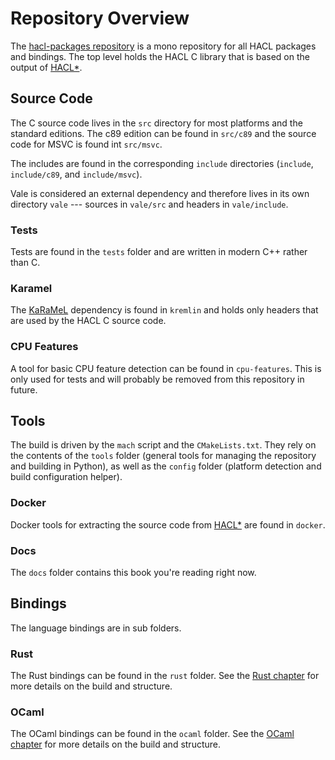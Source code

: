 # Repository Overview

The [hacl-packages repository] is a mono repository for all HACL packages and
bindings.
The top level holds the HACL C library that is based on the output of [HACL*].

## Source Code

The C source code lives in the `src` directory for most platforms and the
standard editions.
The c89 edition can be found in `src/c89` and the source code for MSVC is found
int `src/msvc`.

The includes are found in the corresponding `include` directories (`include`,
`include/c89`, and `include/msvc`).

Vale is considered an external dependency and therefore lives in its own
directory `vale` --- sources in `vale/src` and headers in `vale/include`.

### Tests

Tests are found in the `tests` folder and are written in modern C++ rather than
C.

### Karamel

The [KaRaMeL] dependency is found in `kremlin` and holds only headers that are
used by the HACL C source code.

### CPU Features

A tool for basic CPU feature detection can be found in `cpu-features`.
This is only used for tests and will probably be removed from this repository
in future.

## Tools

The build is driven by the `mach` script and the `CMakeLists.txt`.
They rely on the contents of the `tools` folder (general tools for managing the
repository and building in Python), as well as the `config` folder (platform
detection and build configuration helper).

### Docker

Docker tools for extracting the source code from [HACL*] are found in `docker`.

### Docs

The `docs` folder contains this book you're reading right now.

## Bindings

The language bindings are in sub folders.

### Rust

The Rust bindings can be found in the `rust` folder.
See the [Rust chapter] for more details on the build and structure.

### OCaml

The OCaml bindings can be found in the `ocaml` folder.
See the [OCaml chapter] for more details on the build and structure.

[hacl-packages repository]: https://github.com/cryspen/hacl-packages
[hacl*]: https://github.com/project-everest/hacl-star
[karamel]: https://github.com/FStarLang/karamel
[ocaml chapter]: ./rust-build.md
[rust chapter]: ./ocaml-build.md
